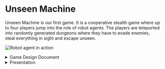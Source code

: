 ---
---

# Unseen Machine

Unseen Machine is our first game. It is a cooperative stealth game where up to four players jump into the role of robot agents. The players are teleported into randomly generated dungeons where they have to evade enemies, steal everything in sight and escape unseen.

![Robot agent in action](/src/images/gamepages/UnseenMachine.png "Early concept art")

<details>
  <summary>Game Design Document</summary>

# Game Design Document

## Table of Contents

1. [Overview](#overview)<br>
1.1. [Look and Feel](#look-and-feel)<br>
1.2. [Gameplay loop](#gameplay-loop)<br>
1.3. [Playtime](#playtime)<br>
1.4. [Meta Progression](#meta-progression)<br>
1.5. [Prototype](#prototype)
2. [Main Menu](#main-menu)
3. [Lobby](#lobby)
4. [Mission Generation and Design](#mission-generation-and-design)
5. [Game Mechanics](#game-mechanics)
6. [Player Character Design](#mission-generation-and-design)
7. [Enemy Design](#mission-generation-and-design)
8. [Visual Design](#mission-generation-and-design)
9. [Sound Design](#mission-generation-and-design)
10. [Networking](#mission-generation-and-design)

## Disclaimer
The player will be referred to as 'they' throughout this document, regardless of gender identity.

## Overview
Unseen Machine is a cooperative stealth-action game in which up to four players jump into the role of robotic burglars. Their goal is to explore randomly generated dungeons, extract valuable artifacts and escape unseen. On the way to the objective the players must avoid robotic guards and steal everything that isn't nailed to the walls.

Unseen Machine focuses on fast paced gameplay, placing high speed evasive movement over slow and methodic sneaking. Each player can customize their robot with different looks and abilities to overcome gameplay challanges in different ways.

### Look and Feel
Unseen Machine is set in a retro-futuristic setting, combining clean scifi astethics with crt-monitors and cassette tapes.

The player sees this world from a first person perspective, for immersive and tense gameplay.

### Gameplay loop
The player starts out in their lobby. The lobby, allows other players to join the hosts session. 

### Playtime
Since each level is randomly generated Unseen Machine offers a great degree of replayability. The player will spend between 5 to 20 minutes for one mission, depending on the generated mission's size and complexity. To keep the player engaged and offer a longtime motivation, the player will experience [Meta Progression](#meta-progression) in-between the actual missions. Ideally this will make the player come back to the game regularly to unlock and play new content.

### Meta Progression
Completing a mission will reward the player with currency, depending on the mission difficulity and the score reached. The player can then spend the currency in the base for permanent unlocks. The player can unlock new gameplay features and visuals for their character.

### Prototype

## Main Menu
## Lobby
After pressing the host or join button the player is brought into their own lobby or the lobby of the host they connected to, respectivly. The Lobby has is split into four areas:
- The spawning area
- The mission area
- The training area
- The social area
### Spawning Area
The spawning area consists of 4 personal pods, one for each player and the docks they connect. When a new player connects they will spawn in their personal pod.
### Mission Area
In the mission area the players can [customize their character](#character-customization) and [select and start missions](#mission-selection). In the middle of the area is the mission slection terminal, interacting with it opens the mission selection menu. Once a mission is selected all connected players have to move to the ready area. Once all players are in the ready area the mission starts. Before starting a mission the players can adjust their gear and appearance at the respective terminal.
#### Mission Selection
Interacting with the mission selection terminal opens the mission selection menu. Every 30 minutes the mission selection menu generates a set of randomly generated missions. The missions are displayed with information about their complexity and size. Aside from these missions the player can always choose to play the tutorial mission.
#### Mission Ready
Once a player selects a mission the ready area opens up. Once all players are inside the ready area the lobby area is unloaded and the mission assets are generated.
#### Gear Terminal
At the gear area the player can choose different ablilities
#### Appearance Terminal
At the appearance terminal the player can choose different skins and paint jobs for their robot.
### Interacting with other Players

### Training and Social Area
The training and social area are optional areas of the lobby the players can use to try out their gear, spend time waiting for other players to join or to relax inbetween missions. The training area has a practice dummy and parkour elements. The social area has a jukebox that allows players to listen to the games soundtrack.
## Mission Generation and Design
To generate the missions Unseen Machine uses a complex mix of prodecural generation techiques. The generator differentiates between rooms and corridors. Rooms are predesigned assets with random elements. The generator creates a set of random rooms, including necessary rooms, such as the spawn, the extraction zone and the room(s) required for the mission objective. These rooms are then randomly distributed in 3d space. The generator then executes the following steps to ensure that all rooms are connected to each other, directly or indirectly.
- Delauney Triangulation: The generator creates an edge between all rooms, so that all connections form triangles that have no other rooms withhin the triangle.
- Min-Spanning Tree: The generator chooses a subset of the Delauney edges, so that all rooms are connected with a minimal amount of edges.
- Adding back random edges: The generator adds back random edges to create secondary connections.
- Corridor connection: The generator uses a grid and a modified A-Star algorithm to assign corridor attributes to the grid's elements.
- Corridor generation: Depending on it's attributes and neighbours each corridor element then generates the required walls, floor, stairs, etc.
Then each room is randomized to a degree. Each room has elements that are randomly choosen based on a given set of allowed elements.
This mix of generation techniques allows for...

### Tutorial Mission
### Randomly Generated Missions
For the mission generation Unseen Machine uses mix of designed assets and random generation. The generator differentiates between 
## Game Mechanics
### Movement
Unseen Engine offers a varity of movement mechanics to allow for quick, smooth traversel of the environment. Aside from regular first person movement mechanics 
### Interaction
### Visiblity
### Combat
## Player Character Design
## Enemy Design
## Visual Design
## Sound Design
## Networking
Unseen Machine relies on peer-to-peer networking. This eliminates the need for a server architecture. However players need to share a local network, or have the be conntected over a third party service such as [Steam's peer-to-peer networking](https://partner.steamgames.com/doc/features/multiplayer).

</details>

<details>
  <summary>Presentation</summary>
</details>